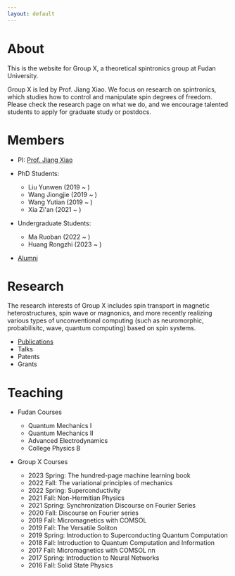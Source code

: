 ```yaml
---
layout: default
---
```


# About

This is the website for Group X, a theoretical spintronics group at Fudan University. 

Group X is led by Prof. Jiang Xiao. We focus on research on spintronics, which studies how to control and manipulate spin degrees of freedom. Please check the research page on what we do, and we encourage talented students to apply for graduate study or postdocs.

# Members

- PI: [Prof. Jiang Xiao](./members/jiangxiao.md)

- PhD Students: 
    - Liu Yunwen (2019 ~ )
    - Wang Jiongjie (2019 ~ ) 
    - Wang Yutian (2019 ~ ) 
    - Xia Zi'an (2021 ~ )

- Undergraduate Students: 
    - Ma Ruoban (2022 ~ ) 
    - Huang Rongzhi (2023 ~ )

* [Alumni](./members/alumni.md)

# Research 

The research interests of Group X includes spin transport in magnetic heterostructures, spin wave or magnonics, and more recently realizing various types of unconventional computing (such as neuromorphic, probabilisitc, wave, quantum computing) based on spin systems.
 
* [Publications](./research/publications.html)
* Talks
* Patents
* Grants

# Teaching

- Fudan Courses
    - Quantum Mechanics I
    - Quantum Mechanics II
    - Advanced Electrodynamics
    - College Physics B

- Group X Courses
    - 2023 Spring: The hundred-page machine learning book 
    - 2022 Fall: The variational principles of mechanics
    - 2022 Spring: Superconductivity
    - 2021 Fall: Non-Hermitian Physics
    - 2021 Spring: Synchronization
Discourse on Fourier Series
    - 2020 Fall: Discourse on Fourier series
    - 2019 Fall: Micromagnetics with COMSOL
    - 2019 Fall: The Versatile Soliton
    - 2019 Spring: Introduction to Superconducting Quantum Computation
    - 2018 Fall: Introduction to Quantum Computation and Information
    - 2017 Fall: Micromagnetics with COMSOL
nn
    - 2017 Spring: Introduction to Neural Networks
    - 2016 Fall: Solid State Physics
